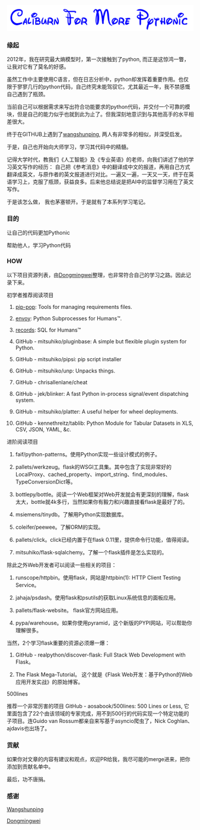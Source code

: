 ![](./image/caliburn.png)
### 缘起

2012年，我在研究最大熵模型时，第一次接触到了python, 而正是这惊鸿一瞥，让我对它有了莫名的好感。

虽然工作中主要使用C语言，但在日志分析中，python却发挥着重要作用。也仅限于寥寥几行的python代码，自己终究未能驾驭它。尤其最近一年，我不禁感慨自己遇到了瓶颈。

当前自己可以根据需求来写出符合功能要求的python代码，并交付一个可靠的模块，但是自己的能力似乎也就到此为止了。但我深刻地意识到与其他高手的水平相差很大。

终于在GITHUB上遇到了[wangshunping](https://github.com/wangshunping), 两人有非常多的相似，并深受启发。

于是，自己也开始向大师学习，学习其代码中的精髓。

记得大学时代，教我们《人工智能》及《专业英语》的老师，向我们讲述了他的学习英文写作的经历：
自己把《参考消息》中的翻译成中文的报道，再用自己方式翻译成英文，与原作者的英文报道进行对比。一遍又一遍，一天又一天，终于在英语学习上，克服了瓶颈，获益良多。后来他总结说是把AI中的监督学习用在了英文写作。

于是该怎么做， 我也茅塞顿开。于是就有了本系列学习笔记。


### 目的

让自己的代码更加Pythonic

帮助他人，学习Python代码


### HOW
以下项目资源列表，由[Dongmingwei](https://zhuanlan.zhihu.com/p/22275595?refer=python-cn)整理，也非常符合自己的学习之路。因此记录下来。

初学者推荐阅读项目
1. [pip-pop](https://github.com/kennethreitz/pip-pop): Tools for managing requirements files.

2. [envoy](https://github.com/kennethreitz/envoy): Python Subprocesses for Humans™.

3. [records](https://github.com/kennethreitz/records): SQL for Humans™

4. GitHub - mitsuhiko/pluginbase: A simple but flexible plugin system for Python.

5. GitHub - mitsuhiko/pipsi: pip script installer

6. GitHub - mitsuhiko/unp: Unpacks things.

7. GitHub - chrisallenlane/cheat

8. GitHub - jek/blinker: A fast Python in-process signal/event dispatching system.

9. GitHub - mitsuhiko/platter: A useful helper for wheel deployments.

10. GitHub - kennethreitz/tablib: Python Module for Tabular Datasets in XLS, CSV, JSON, YAML, &c.

进阶阅读项目

1. faif/python-patterns。使用Python实现一些设计模式的例子。

2. pallets/werkzeug。flask的WSGI工具集。其中包含了实现非常好的LocalProxy、cached_property、import_string、find_modules、TypeConversionDict等。

3. bottlepy/bottle。阅读一个Web框架对Web开发就会有更深刻的理解，flask太大，bottle就4k多行，当然如果你有毅力和兴趣直接看flask是最好了的。

4. msiemens/tinydb。了解用Python实现数据库。

5. coleifer/peewee。了解ORM的实现。

6. pallets/click。click已经内置于在flask 0.11里，提供命令行功能，值得阅读。

7. mitsuhiko/flask-sqlalchemy。了解一个flask插件是怎么实现的。

除此之外Web开发者可以阅读一些相关的项目：

1. runscope/httpbin。使用flask，网站是httpbin(1): HTTP Client Testing Service。

2. jahaja/psdash。使用flask和psutils的获取Linux系统信息的面板应用。

3. pallets/flask-website。 flask官方网站应用。

4. pypa/warehouse。如果你使用pyramid，这个新版的PYPI网站，可以帮助你理解很多。

当然，2个学习flask重要的资源必须爆一爆：

1. GitHub - realpython/discover-flask: Full Stack Web Development with Flask。

2. The Flask Mega-Tutorial。 这个就是《Flask Web开发：基于Python的Web应用开发实战》的原始博客。

500lines

推荐一个非常厉害的项目 GitHub - aosabook/500lines: 500 Lines or Less, 它里面包含了22个由该领域的专家完成，用不到500行的代码实现一个特定功能的子项目。连Guido van Rossum都亲自来写基于asyncio爬虫了，Nick Coghlan、ajdavis也出场了。

### 贡献

如果你对文章的内容有建议和观点，欢迎PR给我，我尽可能的merge进来，把你添加到贡献名单中。

最后，功不唐捐。

### 感谢

[Wangshunping](https://github.com/wangshunping)

[Dongmingwei](https://zhuanlan.zhihu.com/p/22275595?refer=python-cn)

